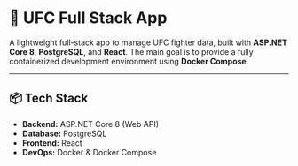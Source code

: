 # 🥊 UFC Full Stack App

A lightweight full-stack app to manage UFC fighter data, built with **ASP.NET Core 8**, **PostgreSQL**, and **React**. The main goal is to provide a fully containerized development environment using **Docker Compose**.

---

## 📦 Tech Stack

- **Backend:** ASP.NET Core 8 (Web API)  
- **Database:** PostgreSQL  
- **Frontend:** React  
- **DevOps:** Docker & Docker Compose  
